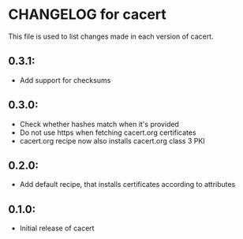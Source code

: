 # CHANGELOG for cacert

This file is used to list changes made in each version of cacert.

## 0.3.1:

* Add support for checksums

## 0.3.0:

* Check whether hashes match when it's provided
* Do not use https when fetching cacert.org certificates
* cacert.org recipe now also installs cacert.org class 3 PKI

## 0.2.0:

* Add default recipe, that installs certificates according to attributes

## 0.1.0:

* Initial release of cacert

